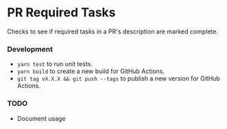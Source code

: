 # PR Required Tasks

Checks to see if required tasks in a PR's description are marked complete.

### Development

* `yarn test` to run unit tests.
* `yarn build` to create a new build for GitHub Actions.
* `git tag vX.X.X && git push --tags` to publish a new version for GitHub Actions.

### TODO
* Document usage
